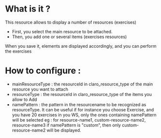 # What is it ?
This resource allows to display a number of resources (exercises)
* First, you select the main resource to be attached.
* Then, you add one or several items (exercises resources)

When you save it, elements are displayed accordingly, and you can perform the exercises

# How to configure :
* mainResourceType : the resourceId in claro_resource_type of the main resource you want to attach  
* resourceType : the resourceId in claro_resource_type of the items you allow to Add
* namePattern : the pattern in the resourcename to be recognized as resourceType. It can be useful if for instance you choose Exercise, and you have 20 exercises in you WS, only the ones containing namePattern will be selected
    eg : for resource-name1, custom-resource-name2, resource-name3
    if namePattern is "custom", then only custom-resource-name2 will be displayed.
